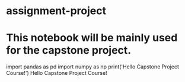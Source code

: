 # assignment-project
# This notebook will be mainly used for the capstone project.
import pandas as pd
import numpy as np
print('Hello Capstone Project Course!')
Hello Capstone Project Course!
